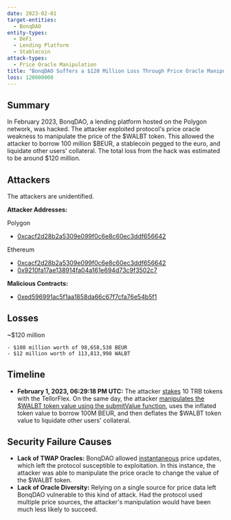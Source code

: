```yaml
---
date: 2023-02-01
target-entities:
  - BonqDAO
entity-types:
  - DeFi
  - Lending Platform
  - Stablecoin
attack-types:
  - Price Oracle Manipulation
title: "BonqDAO Suffers a $120 Million Loss Through Price Oracle Manipulation"
loss: 120000000
---
```


## Summary

In February 2023, BonqDAO, a lending platform hosted on the Polygon network, was hacked. The attacker exploited protocol's price oracle weakness to manipulate the price of the $WALBT token. This allowed the attacker to borrow 100 million $BEUR, a stablecoin pegged to the euro, and liquidate other users' collateral. The total loss from the hack was estimated to be around $120 million.

## Attackers

The attackers are unidentified.

**Attacker Addresses:**

Polygon

- [0xcacf2d28b2a5309e099f0c6e8c60ec3ddf656642](https://polygonscan.com/address/0xcacf2d28b2a5309e099f0c6e8c60ec3ddf656642)

Ethereum

- [0xcacf2d28b2a5309e099f0c6e8c60ec3ddf656642](https://etherscan.io/address/0xcacf2d28b2a5309e099f0c6e8c60ec3ddf656642)
- [0x9210fa17ae138914fa04a161e694d73c9f3502c7](https://etherscan.io/address/0x9210fa17ae138914fa04a161e694d73c9f3502c7)

**Malicious Contracts:**

- [0xed596991ac5f1aa1858da66c67f7cfa76e54b5f1](https://polygonscan.com/address/0xed596991ac5f1aa1858da66c67f7cfa76e54b5f1#code)

## Losses

~$120 million

    - $108 million worth of 98,658,538 BEUR
    - $12 million worth of 113,813,998 WALBT

## Timeline

- **February 1, 2023, 06:29:18 PM UTC:** The attacker [stakes](https://polygonscan.com/tx/0x31957ecc43774d19f54d9968e95c69c882468b46860f921668f2c55fadd51b19) 10 TRB tokens with the TellorFlex. On the same day, the attacker [manipulates the $WALBT token value using the submitValue function](https://rekt.news/bonq-rekt/), uses the inflated token value to borrow 100M BEUR, and then deflates the $WALBT token value to liquidate other users' collateral.

## Security Failure Causes

- **Lack of TWAP Oracles:** BonqDAO allowed [instantaneous](https://www.halborn.com/blog/post/explained-the-bonqdao-hack-february-2023) price updates, which left the protocol susceptible to exploitation. In this instance, the attacker was able to manipulate the price oracle to change the value of the $WALBT token.
- **Lack of Oracle Diversity:** Relying on a single source for price data left BonqDAO vulnerable to this kind of attack. Had the protocol used multiple price sources, the attacker's manipulation would have been much less likely to succeed.
